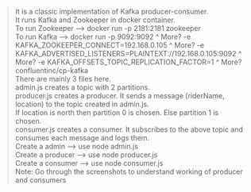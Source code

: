 >It is a classic implementation of Kafka producer-consumer.  
>It runs Kafka and Zookeeper in docker container.  
>To run Zookeeper --> docker run -p 2181:2181 zookeeper  
>To run Kafka --> docker run -p 9092:9092 ^
More? -e KAFKA_ZOOKEEPER_CONNECT=192.168.0.105 ^
More? -e KAFKA_ADVERTISED_LISTENERS=PLAINTEXT://192.168.0.105:9092 ^
More? -e KAFKA_OFFSETS_TOPIC_REPLICATION_FACTOR=1 ^
More? confluentinc/cp-kafka \
>There are mainly 3 files here.  
>admin.js creates a topic with 2 partitions.  
>producer.js creates a producer. It sends a message (riderName, location) to the topic created in admin.js.  
>If location is north then partition 0 is chosen. Else partition 1 is chosen.  
>consumer.js creates a consumer. It subscribes to the above topic and consumes each message and logs them.  
>Create a admin --> use node admin.js  
>Create a producer --> use node producer.js  
>Create a consumer --> use node consumer.js <group-name>  
>Note: Go through the screenshots to understand working of producer and consumers  